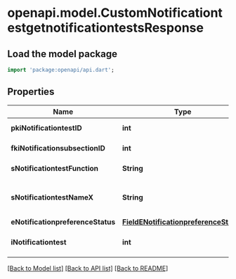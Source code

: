 # openapi.model.CustomNotificationtestgetnotificationtestsResponse

## Load the model package
```dart
import 'package:openapi/api.dart';
```

## Properties
Name | Type | Description | Notes
------------ | ------------- | ------------- | -------------
**pkiNotificationtestID** | **int** | The unique ID of the Notificationtest | 
**fkiNotificationsubsectionID** | **int** | The unique ID of the Notificationsubsection | 
**sNotificationtestFunction** | **String** | The function name of the Notificationtest | 
**sNotificationtestNameX** | **String** | The name of the Notificationtest in the language of the requester | 
**eNotificationpreferenceStatus** | [**FieldENotificationpreferenceStatus**](FieldENotificationpreferenceStatus.md) |  | 
**iNotificationtest** | **int** | The number of elements returned by the Notificationtest | 

[[Back to Model list]](../README.md#documentation-for-models) [[Back to API list]](../README.md#documentation-for-api-endpoints) [[Back to README]](../README.md)


